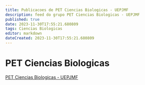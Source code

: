 ```yaml
---
title: Publicacoes de PET Ciencias Biologicas - UEPJMF
description: feed do grupo PET Ciencias Biologicas - UEPJMF
published: true
date: 2023-11-30T17:55:21.680809
tags: Ciencias Biologicas
editor: markdown
dateCreated: 2023-11-30T17:55:21.680809
---
```


# PET Ciencias Biologicas
[PET Ciencias Biologicas - UEPJMF](/grupo/258PETCienciasBiologicasUEPJMF.md)